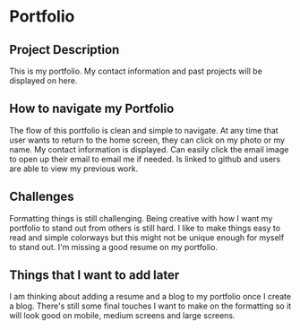 # Portfolio

## Project Description
This is my portfolio. My contact information and past projects will be displayed on here. 

## How to navigate my Portfolio
The flow of this portfolio is clean and simple to navigate. At any time that user wants to return to the home screen, they can click on my photo or my name. My contact information is displayed. Can easily click the email image to open up their email to email me if needed. Is linked to github and users are able to view my previous work. 

## Challenges
Formatting things is still challenging. Being creative with how I want my portfolio to stand out from others is still hard. I like to make things easy to read and simple colorways but this might not be unique enough for myself to stand out. I'm missing a good resume on my portfolio. 

## Things that I want to add later
I am thinking about adding a resume and a blog to my portfolio once I create a blog. There's still some final touches I want to make on the formatting so it will look good on mobile, medium screens and large screens. 